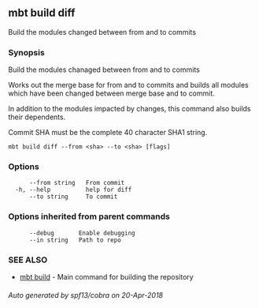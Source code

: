 ## mbt build diff

Build the modules changed between from and to commits

### Synopsis


Build the modules chanaged between from and to commits

Works out the merge base for from and to commits and
builds all modules which have been changed between merge base and
to commit.

In addition to the modules impacted by changes, this command also
builds their dependents.

Commit SHA must be the complete 40 character SHA1 string.
	

```
mbt build diff --from <sha> --to <sha> [flags]
```

### Options

```
      --from string   From commit
  -h, --help          help for diff
      --to string     To commit
```

### Options inherited from parent commands

```
      --debug       Enable debugging
      --in string   Path to repo
```

### SEE ALSO
* [mbt build](mbt_build.md)	 - Main command for building the repository

###### Auto generated by spf13/cobra on 20-Apr-2018
